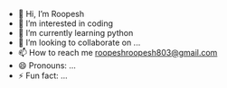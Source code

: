 - 👋 Hi, I’m Roopesh
- 👀 I’m interested in coding
- 🌱 I’m currently learning python
- 💞️ I’m looking to collaborate on ...
- 📫 How to reach me roopeshroopesh803@gmail.com
- 😄 Pronouns: ...
- ⚡ Fun fact: ...

<!---
Roopeshhh/Roopeshhh is a ✨ special ✨ repository because its `README.md` (this file) appears on your GitHub profile.
You can click the Preview link to take a look at your changes.
--->
